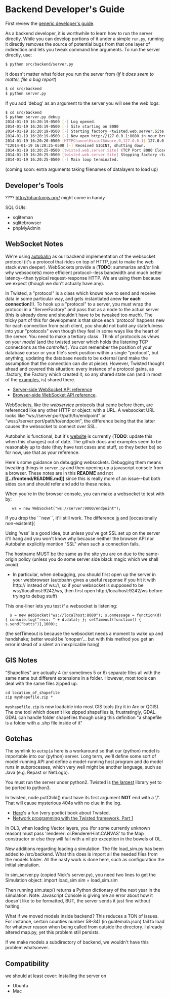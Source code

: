 # Backend Developer's Guide

First review the [generic developer's guide](../README.md).

As a backend developer, it is worthwhile to learn how to run the server directly.
While you can develop portions of it under a simple ```run.py```,
running it directly removes the source of potential bugs from that one layer of indirection
 and lets you tweak command line arguments. To run the server directly, use:
```bash
$ python src/backend/server.py
```

It doesn't matter what folder you run the server from (_if it does seem to matter, file a bug report_)
```bash
$ cd src/backend
$ python server.py
```

If you add 'debug' as an argument to the server you will see the web logs:
```bash
$ cd src/backend
$ python server.py debug
2014-01-19 16:20:19-0500 [-] Log opened.
2014-01-19 16:20:19-0500 [-] Site starting on 8080
2014-01-19 16:20:19-0500 [-] Starting factory <twisted.web.server.Site instance at 0x2e4e680>
2014-01-19 16:20:19-0500 [-] Now open http://127.0.0.1:8080 in your browser
2014-01-19 16:20:20-0500 [HTTPChannelHixie76Aware,0,127.0.0.1] 127.0.0.1 - - [19/Jan/2014:21:20:20 +0000] "GET /assets/ HTTP/1.1" 404 145 "-" "Mozilla/5.0 (X11; Linux x86_64; rv:26.0) Gecko/20100101 Firefox/26.0"
^C2014-01-19 16:20:25-0500 [-] Received SIGINT, shutting down.
2014-01-19 16:20:25-0500 [twisted.web.server.Site] (TCP Port 8080 Closed)
2014-01-19 16:20:25-0500 [twisted.web.server.Site] Stopping factory <twisted.web.server.Site instance at 0x2e4e680>
2014-01-19 16:20:25-0500 [-] Main loop terminated.
```

 (coming soon: extra arguments taking filenames of datalayers to load up)

## Developer's Tools

????
http://phantomjs.org/ might come in handy

SQL GUIs:

* sqliteman
* sqlitebrowser
* phpMyAdmin

## WebSocket Notes

We're using [autobahn](https://github.com/tavendo/AutobahnPython) as our backend implementation of the websocket protocol (it's a protocol that rides on top of HTTP, just to make the web stack even deeper).
WebSockets provide a (**TODO**: summarize and/or link why websockets) more efficient protocol--less bandwidth and much better latency--than typical request-response HTTP. We are using them because we expect (though we don't actually have any).

In Twisted, a "protocol" is a class which knows how to send and receive data in some particular way,
 and gets instantiated anew **for each connection**(!).
 To hook up a "protocol" to a server, you must wrap the protocol in a "ServerFactory" and pass that as a node to the actual server (this is already done and shouldn't have to be tweaked too much).
The tricky part of this for development is that since each 'protocol' happens new for each connection from each client,
you should not build any statefulness into your "protocols" even though they feel in some ways like the heart of the server. You need to make a tertiary class . Think of protocols as _views_ on your _model_ (and the twisted server which holds the listening TCP connections as the _controller_).
 You _can_ remember the position of your database cursor or your file's seek position within a single "protocol", but anything, updating the database needs to be external (and make the assumption that the connection can die at piece).
However, Twisted thought ahead and covered this situation: every instance of a protocol gains, as .factory, the Factory which created it; so any shared state can (and in most of the [examples](http://twistedmatrix.com/documents/current/core/examples/), is) shared there.

* [Server-side WebSocket API reference](https://github.com/tavendo/AutobahnPython/tree/master/doc)
* [Browser-side WebSocket API reference](https://developer.mozilla.org/en-US/docs/Web/API/WebSocket).

WebSockets, like the _webservice_ protocols that came before them, are referenced like any other HTTP or object: with a URL.
A websocket URL looks like "ws://server:port/path/to/endpoint" or "wss://server:port/path/to/endpoint", the difference being that the latter causes the websocket to connect over SSL.

Autobahn is functional, but it's [website](http://autobahn.ws/python/tutorials/echo/) is currently (**TODO**: update this when this changes) out of date. The github docs and examples seem to be reasonably up to date (they have test cases and stuff, so they better be) so for now, use that as your reference.

Here's some guidance on debugging websockets. Debugging them means tweaking things in ```server.py``` and then opening up
a javascript console from a browser. These notes are in this **README** and not **[[../frontend/README.md]]** since this is really more of an issue--but both sides can and should refer and add to these notes.

When you're in the browser console, you can make a websocket to test with by:
```
   ws = new WebSocket("ws://server:9000/endpoint");
```
   If you drop the ```new``, it'll still work. The difference [is](http://trephine.org/t/index.php?title=Understanding_the_JavaScript_new_keyword) and [occasionally non-existent](

Using 'wss' is a good idea, but unless you've got SSL set up on the server it'll hang and you won't know why because neither the browser API nor Autobahn explicitly mention "SSL" when such a connection fails.

The hostname MUST be the same as the site you are on due to the same-origin policy (unless you do some server side black magic which we shall avoid)
 * In particular, when debugging, you should first open up the server in your webbrowser (autobahn gives a useful response if you hit it with http:// instead of ws://, so if your websocket is supposed to be ws://localhost:9242/ws, then first open http://localhost:9242/ws before trying to debug stuff)

This one-liner lets you test if a websocket is listening:
```
  s = new WebSocket("ws://localhost:8080"); s.onmessage = function(d) { console.log("recv: " + d.data); }; setTimeout(function() { s.send("butts")},1000);
```
  (the setTimeout is because the websocket needs a moment to wake up and handshake; better would be 'onopen'... but with this method you get an error instead of a silent an inexplicable hang)

## GIS Notes

"Shapefiles" are actually 4 (or sometimes 5 or 6) separate files all with the same name but different extensions in a folder. However, most tools can deal with the same files zipped up.
```
cd location_of_shapefile
zip myshapefile.zip *
````

```myshapefile.zip``` is now loadable into most GIS tools (try it in Arc or QGIS). The one tool which doesn't like zipped shapefiles is, frustratingly, GDAL. GDAL can handle folder shapefiles though using this definition "a shapefile is a folder with a .shp file inside of it"

## Gotchas


The symlink to `eutopia`  here is a workaround so that our (python) model is importable into our (python) server.
Long term, we'll define some sort of model-running API and define a model-running host program and 
do model runs in subprocesses, which very well might be another language, such as Java (e.g. Repast or NetLogo).

You must run the server under python2. Twisted is [the largest](https://wiki.python.org/moin/Python2orPython3) library yet to be ported to python3.

In twisted, node.putChild() must have its first argument **NOT** end with a '/'. That will cause mysterious 404s with no clue in the log.

* [Here](http://krondo.com/?p=1209)'s a fun (very poetic) book about Twisted.
* [Network programming with the Twisted framework, Part 1](http://www.ibm.com/developerworks/linux/library/l-twist1/index.html)

In OL3, when loading Vector layers, you (for some currently unknown reason) must pass 'renderer: ol.RendererHint.CANVAS' to the Map constructor or else they will fail with a nil ptr exception in the bowels of OL.

New additions regarding loading a simulation:
The file load_sim.py has been added to /src/backend. What this does is import all the needed files from the models folder. All the nasty
work is done here, such as configuration the initial simulation.

In sim_server.py (copied Nick's server.py), you need two lines to get the Simulation object:
import load_sim
sim = load_sim.sim

Then running sim.step() returns a Python dictionary of the next year in the simulation.
Note: Javascript Console is giving me an error about how it doesn't like to be formatted, BUT, the server sends 
it just fine without halting.

What if we moved models inside backend? This reduces a TON of issues. For instance, certain counties number 58-341 (in guatemala.json) 
fail to load for whatever reason when being called from outside the directory. I already altered map.py, yet this problem still persists.

If we make models a subdirectory of backend, we wouldn't have this problem whatsoever. 



## Compatibility

we should at least cover:
Installing the server on
* Ubuntu
* Mac

